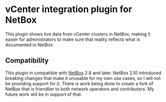 # vCenter integration plugin for NetBox

This plugin shows live data from vCenter clusters in NetBox, making it easier for administrators to make sure that reality reflects what is documented in NetBox.

## Compatibility

This plugin in compatible with [NetBox](https://netbox.readthedocs.org/) 2.8 and later. NetBox 2.10 introduced breaking
changes that make it unusable for my own use cases, so I will not be providing support for it. There is work being done
to create a fork of NetBox that is friendlier to both network operators and contributors. My future work will be in
support of that.
